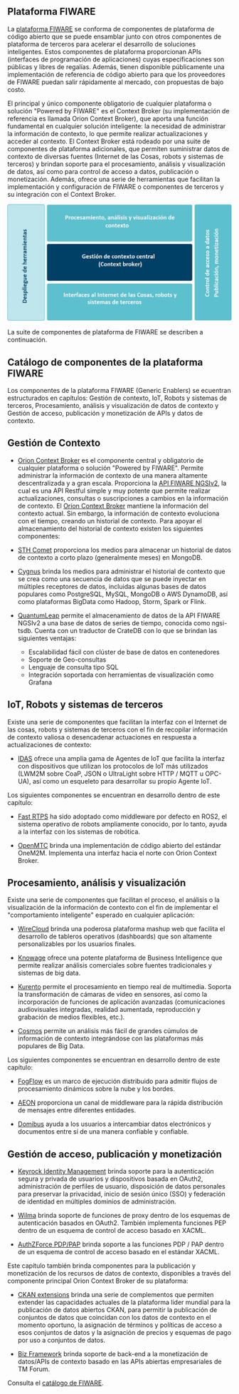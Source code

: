 ## Plataforma FIWARE
La [plataforma FIWARE](https://www.fiware.org/developers/catalogue/) se conforma de componentes de plataforma de código abierto que se puede ensamblar junto con otros componentes de plataforma de terceros para acelerar el desarrollo de soluciones inteligentes. Estos componentes de plataforma proporcionan APIs (interfaces de programación de aplicaciones) cuyas especificaciones son públicas y libres de regalías. Además, tienen disponible públicamente una implementación de referencia de código abierto para que los proveedores de FIWARE puedan salir rápidamente al mercado, con propuestas de bajo costo. 

El principal y único componente obligatorio de cualquier plataforma o solución "Powered by FIWARE" es el Context Broker (su implementación de referencia es llamada Orion Context Broker), que aporta una función fundamental en cualquier solución inteligente: la necesidad de administrar la información de contexto, lo que permite realizar actualizaciones y acceder al contexto. El Context Broker está rodeado por una suite de componentes de plataforma adicionales, que permiten suministrar datos de contexto de diversas fuentes  (Internet de las Cosas, robots y sistemas de terceros) y brindan soporte para el procesamiento, análisis y visualización de datos, así como para control de acceso a datos, publicación o monetización. Además, ofrece una serie de herramientas que facilitan la implementación y configuración de FIWARE o componentes de terceros y su integración con el Context Broker.

![model](./images//FGE-02.jpg) 

La suite de componentes de plataforma de FIWARE se describen a continuación. 

## Catálogo de componentes de la plataforma FIWARE
Los componentes de la plataforma FIWARE (Generic Enablers) se ecuentran estructurados en capítulos: Gestión de contexto, IoT, Robots y sistemas de terceros, Procesamiento, análisis y visualización de datos de contexto y Gestión de acceso, publicación y monetización de APIs y datos de contexto.

## Gestión de Contexto
- [Orion Context Broker](./ocb.md) es el componente central y obligatorio de cualquier plataforma o solución "Powered by FIWARE". Permite administrar la información de contexto de una manera altamente descentralizada y a gran escala. Proporciona la [API FIWARE NGSIv2](./ocb.md), la cual es una API Restful simple y muy potente que permite realizar actualizaciones, consultas o suscripciones a cambios en la información de contexto. El [Orion Context Broker](./ocb.md) mantiene la información del contexto actual. Sin embargo, la información de contexto evoluciona con el tiempo, creando un historial de contexto. Para apoyar el almacenamiento del historial de contexto existen los siguientes componentes: 

- [STH Comet](https://catalogue-server.fiware.org/enablers/sth-comet) proporciona los medios para almacenar un historial de datos de contexto a corto plazo (generalmente meses) en MongoDB.

- [Cygnus](https://catalogue-server.fiware.org/enablers/cygnus) brinda los medios para administrar el historial de contexto que se crea como una secuencia de datos que se puede inyectar en múltiples receptores de datos, incluidas algunas bases de datos populares como PostgreSQL, MySQL, MongoDB o AWS DynamoDB, así como plataformas BigData como Hadoop, Storm, Spark or Flink.

- [QuantumLeap](https://quantumleap.readthedocs.io/en/latest/) permite el almacenamiento de datos de la API FIWARE NGSIv2 a una base de datos de series de tiempo, conocida como ngsi-tsdb. Cuenta con un traductor de CrateDB con lo que se brindan las siguientes ventajas:
  - Escalabilidad fácil con clúster de base de datos en contenedores
  - Soporte de Geo-consultas
  - Lenguaje de consulta tipo SQL
  - Integración soportada con herramientas de visualización como Grafana

## IoT, Robots y sistemas de terceros
Existe una serie de componentes que facilitan la interfaz con el Internet de las cosas, robots y sistemas de terceros con el fin de recopilar información de contexto valiosa o desencadenar actuaciones en respuesta a actualizaciones de contexto:

- [IDAS](https://catalogue-server.fiware.org/enablers/backend-device-management-idas) ofrece una amplia gama de Agentes de IoT que facilita la interfaz con dispositivos que utilizan los protocolos de IoT más utilizados (LWM2M sobre CoaP, JSON o UltraLight sobre HTTP / MQTT u OPC-UA), así como un esqueleto para desarrollar su propio Agente IoT. 

Los siguientes componentes se encuentran en desarrollo dentro de este capítulo: 
- [Fast RTPS](https://catalogue-server.fiware.org/enablers/fast-rtps) ha sido adoptado como middleware por defecto en ROS2, el sistema operativo de robots ampliamente conocido, por lo tanto, ayuda a la interfaz con los sistemas de robótica. 

- [OpenMTC](https://catalogue-server.fiware.org/enablers/openmtc) brinda una implementación de código abierto del estándar OneM2M. Implementa una interfaz hacia el norte con Orion Context Broker.

## Procesamiento, análisis y visualización
Existe una serie de componentes que facilitan el proceso, el análisis o la visualización de la información de contexto con el fin de implementar el "comportamiento inteligente" esperado en cualquier aplicación:

- [WireCloud](https://catalogue-server.fiware.org/enablers/application-mashup-wirecloud) brinda una poderosa plataforma mashup web que facilita el desarrollo de tableros operativos (dashboards) que son altamente personalizables por los usuarios finales.

- [Knowage](https://catalogue-server.fiware.org/enablers/data-visualization-knowage) ofrece una potente plataforma de Business Intelligence que permite realizar análisis comerciales sobre fuentes tradicionales y sistemas de big data.

- [Kurento](https://catalogue-server.fiware.org/enablers/stream-oriented-kurento) permite el procesamiento en tiempo real de multimedia. Soporta la transformación de cámaras de video en sensores, así como la incorporación de funciones de aplicación avanzadas (comunicaciones audiovisuales integradas, realidad aumentada, reproducción y grabación de medios flexibles, etc.).

- [Cosmos](https://catalogue-server.fiware.org/enablers/bigdata-analysis-cosmos) permite un análisis más fácil de grandes cúmulos de información de contexto integrándose con las plataformas más populares de Big Data.  

Los siguientes componentes se encuentran en desarrollo dentro de este capítulo: 
- [FogFlow](https://catalogue-server.fiware.org/enablers/fogflow) es un marco de ejecución distribuido para admitir flujos de procesamiento dinámicos sobre la nube y los bordes.

- [AEON](https://catalogue-server.fiware.org/enablers/cloud-messaging-aeon) proporciona un canal de middleware para la rápida distribución de mensajes entre diferentes entidades.

- [Domibus](https://catalogue-server.fiware.org/enablers/electronic-data-exchange-domibus) ayuda a los usuarios a intercambiar datos electrónicos y documentos entre sí de una manera confiable y confiable.

## Gestión de acceso, publicación y monetización
- [Keyrock Identity Management](https://catalogue-server.fiware.org/enablers/identity-management-keyrock) brinda soporte para la autenticación segura y privada de usuarios y dispositivos basada en OAuth2, administración de perfiles de usuario, disposición de datos personales para preservar la privacidad, inicio de sesión único (SSO) y federación de identidad en múltiples dominios de administración.

- [Wilma](https://catalogue-server.fiware.org/enablers/pep-proxy-wilma) brinda soporte de funciones de proxy dentro de los esquemas de autenticación basados en OAuth2. También implementa funciones PEP dentro de un esquema de control de acceso basado en XACML.

- [AuthZForce PDP/PAP](https://catalogue-server.fiware.org/enablers/authorization-pdp-authzforce) brinda soporte a las funciones PDP / PAP dentro de un esquema de control de acceso basado en el estándar XACML.

Este capítulo también brinda componentes para la publicación y monetización de los recursos de datos de contexto, disponibles a través del componente principal Orion Context Broker de su plataforma:

- [CKAN extensions](https://catalogue-server.fiware.org/enablers/fiware-ckan-extensions) brinda una serie de complementos que permiten extender las capacidades actuales de la plataforma lider mundial para la publicación de datos abiertos CKAN, para permitir la publicación de conjuntos de datos que coincidan con los datos de contexto en el momento oportuno, la asignación de términos y políticas de acceso a esos conjuntos de datos y la asignación de precios y esquemas de pago por uso a conjuntos de datos.

- [Biz Framework](https://catalogue-server.fiware.org/enablers/business-api-ecosystem-biz-ecosystem-ri) brinda soporte de back-end a la monetización de datos/APIs de contexto basado en las APIs abiertas empresariales de TM Forum.

Consulta el [catálogo de FIWARE](https://www.fiware.org/developers/catalogue/). 
